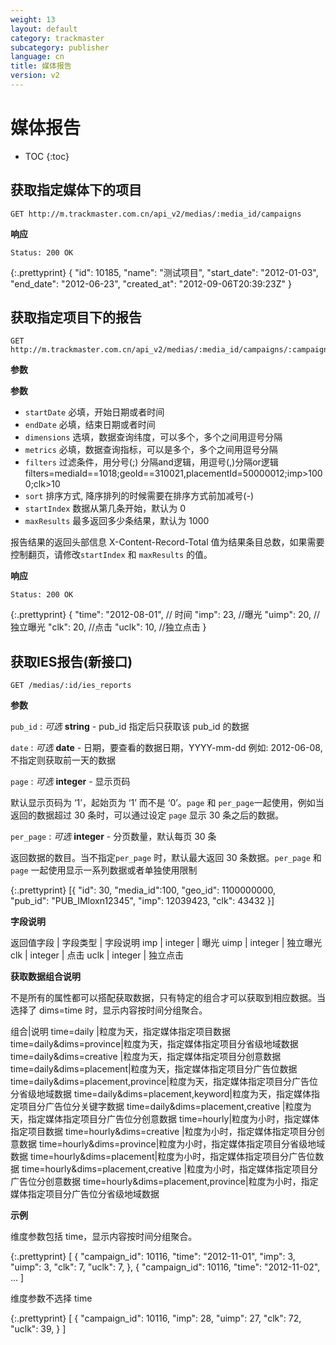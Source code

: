 ```yaml
---
weight: 13
layout: default
category: trackmaster
subcategory: publisher
language: cn
title: 媒体报告
version: v2
---
```


# 媒体报告

* TOC
{:toc}

## 获取指定媒体下的项目

    GET http://m.trackmaster.com.cn/api_v2/medias/:media_id/campaigns

**响应**

    Status: 200 OK

{:.prettyprint}
      {
        "id": 10185,
        "name": "测试项目",
        "start_date": "2012-01-03",
        "end_date": "2012-06-23",
        "created_at": "2012-09-06T20:39:23Z"
      }
    

## 获取指定项目下的报告

    GET http://m.trackmaster.com.cn/api_v2/medias/:media_id/campaigns/:campaign_id/daily_reports

**参数**

**参数**

* `startDate` 必填，开始日期或者时间
* `endDate` 必填，结束日期或者时间
* `dimensions` 选填，数据查询纬度，可以多个，多个之间用逗号分隔
* `metrics` 必填，数据查询指标，可以是多个，多个之间用逗号分隔
* `filters` 过滤条件，用分号(;) 分隔and逻辑，用逗号(,)分隔or逻辑filters=mediaId==1018;geoId==310021,placementId=50000012;imp>1000;clk>10
* `sort` 排序方式, 降序排列的时候需要在排序方式前加减号(-)
* `startIndex` 数据从第几条开始，默认为 0
* `maxResults` 最多返回多少条结果，默认为 1000

报告结果的返回头部信息 X-Content-Record-Total 值为结果条目总数，如果需要控制翻页，请修改`startIndex` 和 `maxResults` 的值。

**响应**

    Status: 200 OK


{:.prettyprint}
      {
        "time": "2012-08-01", // 时间
        "imp": 23, //曝光
        "uimp": 20, //独立曝光
        "clk": 20, //点击
        "uclk": 10, //独立点击
      }
      

## 获取IES报告(新接口)

	GET /medias/:id/ies_reports

**参数**

`pub_id`
: _可选_ **string** - pub_id 指定后只获取该 pub_id 的数据

`date`
: _可选_ **date** - 日期，要查看的数据日期，YYYY-mm-dd 例如: 2012-06-08, 不指定则获取前一天的数据

`page`
: _可选_ **integer** - 显示页码

默认显示页码为 ‘1’，起始页为 ‘1’ 而不是 ‘0’。`page` 和 `per_page`一起使用，例如当返回的数据超过 30 条时，可以通过设定 `page` 显示 30 条之后的数据。

`per_page`
: _可选_ **integer** - 分页数量，默认每页 30 条

返回数据的数目。当不指定`per_page` 时，默认最大返回 30 条数据。`per_page` 和 `page` 一起使用显示一系列数据或者单独使用限制

{:.prettyprint}
	[{
  	"id": 30,
  	"media_id":100,
  	"geo_id": 1100000000,  		
  	"pub_id": "PUB_IMloxn12345",
  	"imp": 12039423,
  	"clk": 43432
	}]


**字段说明**

返回值字段 | 字段类型     | 字段说明
imp      | integer     | 曝光
uimp     | integer     | 独立曝光
clk      | integer     | 点击
uclk     | integer     | 独立点击

**获取数据组合说明**

不是所有的属性都可以搭配获取数据，只有特定的组合才可以获取到相应数据。当选择了 dims=time 时，显示内容按时间分组聚合。


组合|说明
time=daily  |粒度为天，指定媒体指定项目数据
time=daily&dims=province|粒度为天，指定媒体指定项目分省级地域数据
time=daily&dims=creative |粒度为天，指定媒体指定项目分创意数据
time=daily&dims=placement|粒度为天，指定媒体指定项目分广告位数据
time=daily&dims=placement,province|粒度为天，指定媒体指定项目分广告位分省级地域数据
time=daily&dims=placement,keyword|粒度为天，指定媒体指定项目分广告位分关键字数据
time=daily&dims=placement,creative |粒度为天，指定媒体指定项目分广告位分创意数据
time=hourly|粒度为小时，指定媒体指定项目数据
time=hourly&dims=creative |粒度为小时，指定媒体指定项目分创意数据
time=hourly&dims=province|粒度为小时，指定媒体指定项目分省级地域数据
time=hourly&dims=placement|粒度为小时，指定媒体指定项目分广告位数据
time=hourly&dims=placement,creative |粒度为小时，指定媒体指定项目分广告位分创意数据
time=hourly&dims=placement,province|粒度为小时，指定媒体指定项目分广告位分省级地域数据



**示例**

维度参数包括 time，显示内容按时间分组聚合。

{:.prettyprint}
    [
        {
            "campaign_id": 10116,
            "time": "2012-11-01",
            "imp": 3,
            "uimp": 3,
            "clk": 7,
            "uclk": 7,
        },
        {
            "campaign_id": 10116,
            "time": "2012-11-02",
        …
    ]

维度参数不选择 time

{:.prettyprint}
    [
        {
            "campaign_id": 10116,
            "imp": 28,
            "uimp": 27,
            "clk": 72,
            "uclk": 39,
        }
    ]
